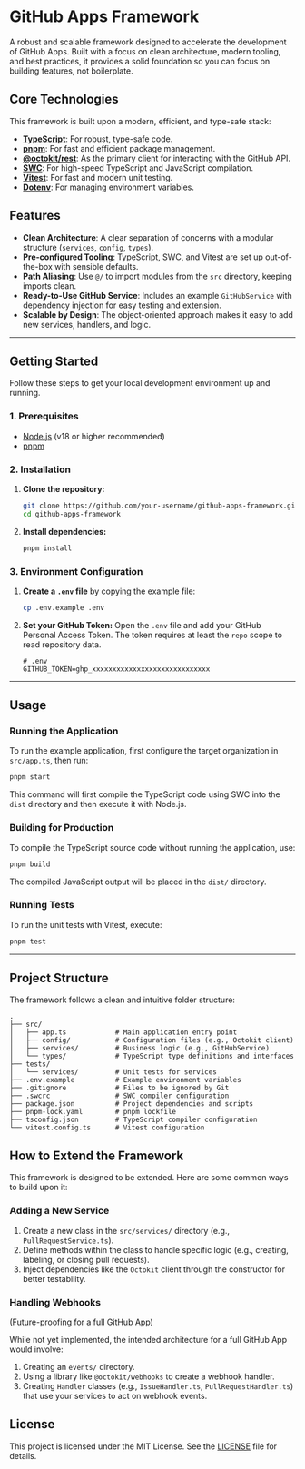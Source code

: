 # GitHub Apps Framework

A robust and scalable framework designed to accelerate the development of GitHub Apps. Built with a focus on clean architecture, modern tooling, and best practices, it provides a solid foundation so you can focus on building features, not boilerplate.

## Core Technologies

This framework is built upon a modern, efficient, and type-safe stack:

- **[TypeScript](https://www.typescriptlang.org/)**: For robust, type-safe code.
- **[pnpm](https://pnpm.io/)**: For fast and efficient package management.
- **[@octokit/rest](https://github.com/octokit/rest.js)**: As the primary client for interacting with the GitHub API.
- **[SWC](https://swc.rs/)**: For high-speed TypeScript and JavaScript compilation.
- **[Vitest](https://vitest.dev/)**: For fast and modern unit testing.
- **[Dotenv](https://github.com/motdotla/dotenv)**: For managing environment variables.

## Features

- **Clean Architecture**: A clear separation of concerns with a modular structure (`services`, `config`, `types`).
- **Pre-configured Tooling**: TypeScript, SWC, and Vitest are set up out-of-the-box with sensible defaults.
- **Path Aliasing**: Use `@/` to import modules from the `src` directory, keeping imports clean.
- **Ready-to-Use GitHub Service**: Includes an example `GitHubService` with dependency injection for easy testing and extension.
- **Scalable by Design**: The object-oriented approach makes it easy to add new services, handlers, and logic.

---

## Getting Started

Follow these steps to get your local development environment up and running.

### 1. Prerequisites

- [Node.js](https://nodejs.org/) (v18 or higher recommended)
- [pnpm](https://pnpm.io/installation)

### 2. Installation

1.  **Clone the repository:**

    ```bash
    git clone https://github.com/your-username/github-apps-framework.git
    cd github-apps-framework
    ```

2.  **Install dependencies:**
    ```bash
    pnpm install
    ```

### 3. Environment Configuration

1.  **Create a `.env` file** by copying the example file:

    ```bash
    cp .env.example .env
    ```

2.  **Set your GitHub Token:**
    Open the `.env` file and add your GitHub Personal Access Token. The token requires at least the `repo` scope to read repository data.
    ```env
    # .env
    GITHUB_TOKEN=ghp_xxxxxxxxxxxxxxxxxxxxxxxxxxxxx
    ```

---

## Usage

### Running the Application

To run the example application, first configure the target organization in `src/app.ts`, then run:

```bash
pnpm start
```

This command will first compile the TypeScript code using SWC into the `dist` directory and then execute it with Node.js.

### Building for Production

To compile the TypeScript source code without running the application, use:

```bash
pnpm build
```

The compiled JavaScript output will be placed in the `dist/` directory.

### Running Tests

To run the unit tests with Vitest, execute:

```bash
pnpm test
```

---

## Project Structure

The framework follows a clean and intuitive folder structure:

```
.
├── src/
│   ├── app.ts            # Main application entry point
│   ├── config/           # Configuration files (e.g., Octokit client)
│   ├── services/         # Business logic (e.g., GitHubService)
│   └── types/            # TypeScript type definitions and interfaces
├── tests/
│   └── services/         # Unit tests for services
├── .env.example          # Example environment variables
├── .gitignore            # Files to be ignored by Git
├── .swcrc                # SWC compiler configuration
├── package.json          # Project dependencies and scripts
├── pnpm-lock.yaml        # pnpm lockfile
├── tsconfig.json         # TypeScript compiler configuration
└── vitest.config.ts      # Vitest configuration
```

## How to Extend the Framework

This framework is designed to be extended. Here are some common ways to build upon it:

### Adding a New Service

1.  Create a new class in the `src/services/` directory (e.g., `PullRequestService.ts`).
2.  Define methods within the class to handle specific logic (e.g., creating, labeling, or closing pull requests).
3.  Inject dependencies like the `Octokit` client through the constructor for better testability.

### Handling Webhooks

(Future-proofing for a full GitHub App)

While not yet implemented, the intended architecture for a full GitHub App would involve:

1.  Creating an `events/` directory.
2.  Using a library like `@octokit/webhooks` to create a webhook handler.
3.  Creating `Handler` classes (e.g., `IssueHandler.ts`, `PullRequestHandler.ts`) that use your services to act on webhook events.

## License

This project is licensed under the MIT License. See the [LICENSE](LICENSE) file for details.
